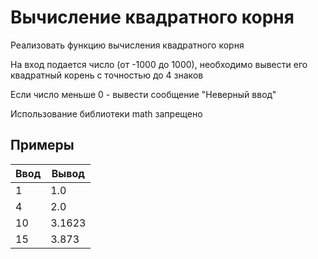 ﻿# Вычисление квадратного корня

Реализовать функцию вычисления квадратного корня

На вход подается число (от -1000 до 1000), необходимо вывести его квадратный корень с точностью до 4 знаков

Если число меньше 0 - вывести сообщение "Неверный ввод"

Использование библиотеки math запрещено

## Примеры
| Ввод | Вывод |
|  -  | - |
| 1 | 1.0 |
| 4 | 2.0 |
| 10 | 3.1623 |
| 15 | 3.873 |
